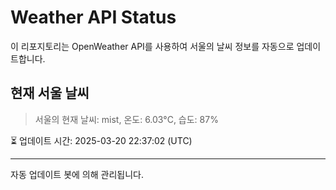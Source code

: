 
# Weather API Status

이 리포지토리는 OpenWeather API를 사용하여 서울의 날씨 정보를 자동으로 업데이트합니다.

## 현재 서울 날씨
> 서울의 현재 날씨: mist, 온도: 6.03°C, 습도: 87%

⏳ 업데이트 시간: 2025-03-20 22:37:02 (UTC)

---
자동 업데이트 봇에 의해 관리됩니다.
